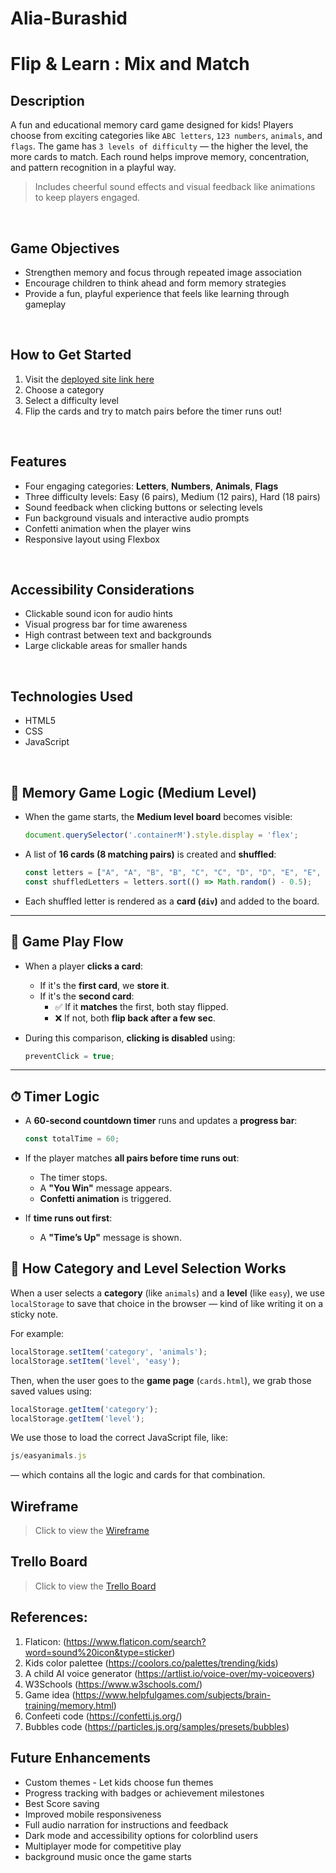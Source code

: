 # Alia-Burashid

# **Flip & Learn : Mix and Match**

## **Description**
A fun and educational memory card game designed for kids! Players choose from exciting categories like `ABC letters`, `123 numbers`, `animals`, and `flags`. The game has `3 levels of difficulty` — the higher the level, the more cards to match. Each round helps improve memory, concentration, and pattern recognition in a playful way.

> Includes cheerful sound effects and visual feedback like animations to keep players engaged.
<br>

## **Game Objectives**
- Strengthen memory and focus through repeated image association
- Encourage children to think ahead and form memory strategies
- Provide a fun, playful experience that feels like learning through gameplay
<br>

## **How to Get Started**
1. Visit the [deployed site link here](https://flipandlearn.surge.sh)
2. Choose a category
3. Select a difficulty level
4. Flip the cards and try to match pairs before the timer runs out!

<br>

## **Features**
* Four engaging categories: **Letters**, **Numbers**, **Animals**, **Flags**
* Three difficulty levels: Easy (6 pairs), Medium (12 pairs), Hard (18 pairs)
* Sound feedback when clicking buttons or selecting levels
* Fun background visuals and interactive audio prompts
* Confetti animation when the player wins
* Responsive layout using Flexbox

<br> 

## **Accessibility Considerations**
- Clickable sound icon for audio hints
- Visual progress bar for time awareness
- High contrast between text and backgrounds
- Large clickable areas for smaller hands

 <br>

## **Technologies Used**
* HTML5
* CSS
* JavaScript

<br>

## 🧠 Memory Game Logic (Medium Level)

- When the game starts, the **Medium level board** becomes visible:
  ```javascript
  document.querySelector('.containerM').style.display = 'flex';
  ```

- A list of **16 cards (8 matching pairs)** is created and **shuffled**:
  ```javascript
  const letters = ["A", "A", "B", "B", "C", "C", "D", "D", "E", "E", "F", "F", "G", "G", "H", "H"];
  const shuffledLetters = letters.sort(() => Math.random() - 0.5);
  ```

- Each shuffled letter is rendered as a **card (`div`)** and added to the board.

---

## 🔄 Game Play Flow

- When a player **clicks a card**:
  - If it's the **first card**, we **store it**.
  - If it's the **second card**:
    - ✅ If it **matches** the first, both stay flipped.
    - ❌ If not, both **flip back after a few sec**.

- During this comparison, **clicking is disabled** using:
  ```javascript
  preventClick = true;
  ```

---

## ⏱ Timer Logic

- A **60-second countdown timer** runs and updates a **progress bar**:
  ```javascript
  const totalTime = 60;
  ```

- If the player matches **all pairs before time runs out**:
  - The timer stops.
  - A **"You Win"** message appears.
  - **Confetti animation** is triggered.

- If **time runs out first**:
  - A **"Time’s Up"** message is shown.

## 💾 How Category and Level Selection Works

When a user selects a **category** (like `animals`) and a **level** (like `easy`), we use `localStorage` to save that choice in the browser — kind of like writing it on a sticky note.

For example:
```javascript
localStorage.setItem('category', 'animals');
localStorage.setItem('level', 'easy');
```

Then, when the user goes to the **game page** (`cards.html`), we grab those saved values using:
```javascript
localStorage.getItem('category');
localStorage.getItem('level');
```

We use those to load the correct JavaScript file, like:
```javascript
js/easyanimals.js
```
— which contains all the logic and cards for that combination.

## **Wireframe**
> Click to view the [Wireframe](https://docs.google.com/document/d/1flJDGPS6NSvPXU3d418SveFGa79aLtH9sT6U-t2QPmo/edit?tab=t.0)
> 
## **Trello Board**
> Click to view the [Trello Board](https://trello.com/invite/b/686f635c34610b048cbc9045/ATTI03b51c6fdbeab0e5167f4c098ef5810405EC98C4/alia-burashed-mix-and-match)

## **References:**
1. Flaticon: (https://www.flaticon.com/search?word=sound%20icon&type=sticker)
2. Kids color palettee (https://coolors.co/palettes/trending/kids)
3. A child AI voice generator (https://artlist.io/voice-over/my-voiceovers)
4. W3Schools (https://www.w3schools.com/)
5. Game idea (https://www.helpfulgames.com/subjects/brain-training/memory.html)
6. Confeeti code (https://confetti.js.org/)
7. Bubbles code (https://particles.js.org/samples/presets/bubbles)

## **Future Enhancements**
* Custom themes - Let kids choose fun themes
* Progress tracking with badges or achievement milestones 
* Best Score saving 
* Improved mobile responsiveness
* Full audio narration for instructions and feedback
* Dark mode and accessibility options for colorblind users
* Multiplayer mode for competitive play
* background music once the game starts 

